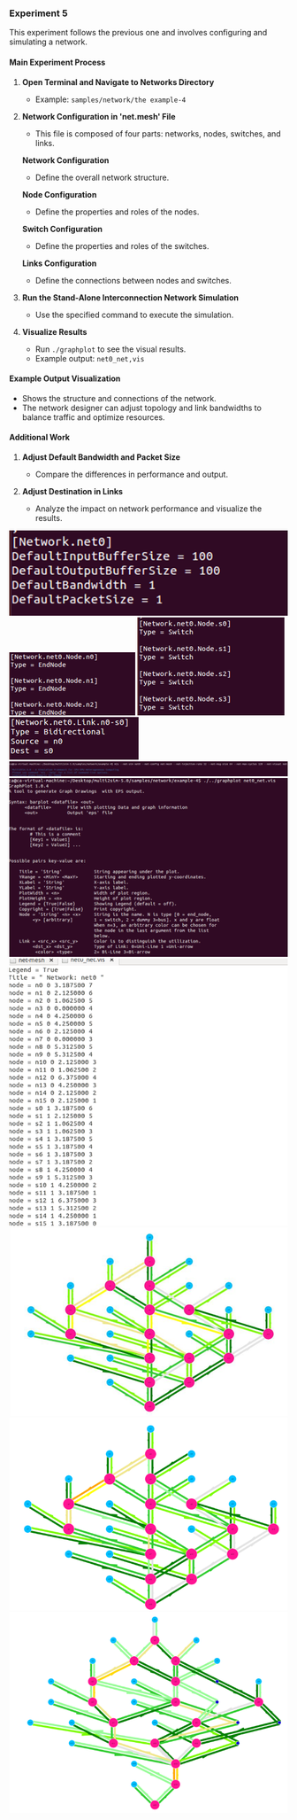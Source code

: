 ### Experiment 5
This experiment follows the previous one and involves configuring and simulating a network.

#### Main Experiment Process

1. **Open Terminal and Navigate to Networks Directory**
   - Example: `samples/network/the example-4`

2. **Network Configuration in 'net.mesh' File**
   - This file is composed of four parts: networks, nodes, switches, and links.

   **Network Configuration**
   - Define the overall network structure.

   **Node Configuration**
   - Define the properties and roles of the nodes.

   **Switch Configuration**
   - Define the properties and roles of the switches.

   **Links Configuration**
   - Define the connections between nodes and switches.

3. **Run the Stand-Alone Interconnection Network Simulation**
   - Use the specified command to execute the simulation.

4. **Visualize Results**
   - Run `./graphplot` to see the visual results.
   - Example output: `net0_net,vis`

#### Example Output Visualization
- Shows the structure and connections of the network.
- The network designer can adjust topology and link bandwidths to balance traffic and optimize resources.

#### Additional Work

1. **Adjust Default Bandwidth and Packet Size**
   - Compare the differences in performance and output.

2. **Adjust Destination in Links**
   - Analyze the impact on network performance and visualize the results.

![Pasted image](<resources/Pasted image 20240618234056.png>)
![Pasted image](<resources/Pasted image 20240618234100.png>)
![Pasted image](<resources/Pasted image 20240618234106.png>)
![Pasted image](<resources/Pasted image 20240618234109.png>)
![Pasted image](<resources/Pasted image 20240618234124.png>)
![Pasted image](<resources/Pasted image 20240618234133.png>)
![Pasted image](<resources/Pasted image 20240618234138.png>)
![Pasted image](<resources/Pasted image 20240618234143.png>)
![Pasted image](<resources/Pasted image 20240618234153.png>)
![Pasted image](<resources/Pasted image 20240618234158.png>)